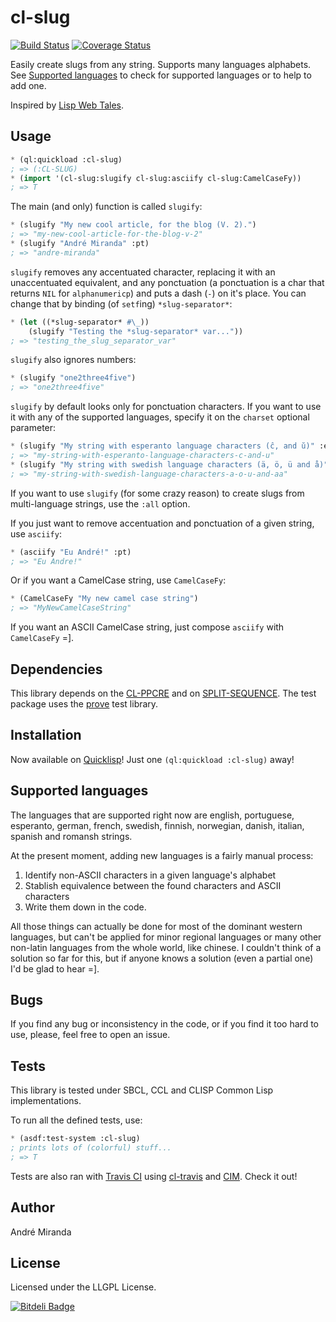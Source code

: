 cl-slug
=======

[![Build Status](https://travis-ci.org/EuAndreh/cl-slug.svg?branch=master)](https://travis-ci.org/EuAndreh/cl-slug)
[![Coverage Status](https://coveralls.io/repos/EuAndreh/cl-slug/badge.svg?branch=master)](https://coveralls.io/r/EuAndreh/cl-slug?branch=master)

Easily create slugs from any string. Supports many languages alphabets. See [Supported languages](#supported-languages) to check for supported languages or to help to add one.

Inspired by [Lisp Web Tales](http://lispwebtales.ppenev.com/chap05.html#leanpub-auto-rewriting-the-routes).

Usage
-----

```lisp
* (ql:quickload :cl-slug)
; => (:CL-SLUG)
* (import '(cl-slug:slugify cl-slug:asciify cl-slug:CamelCaseFy))
; => T
```

The main (and only) function is called `slugify`:

```lisp
* (slugify "My new cool article, for the blog (V. 2).")
; => "my-new-cool-article-for-the-blog-v-2"
* (slugify "André Miranda" :pt)
; => "andre-miranda"
```

`slugify` removes any accentuated character, replacing it with an unaccentuated equivalent, and any ponctuation (a ponctuation is a char that returns `NIL` for `alphanumericp`) and puts a dash (`-`) on it's place. You can change that by binding (of `setf`ing) `*slug-separator*`:

```lisp
* (let ((*slug-separator* #\_))
    (slugify "Testing the *slug-separator* var..."))
; => "testing_the_slug_separator_var"
```

`slugify` also ignores numbers:

```lisp
* (slugify "one2three4five")
; => "one2three4five"
```

`slugify` by default looks only for ponctuation characters. If you want to use it with any of the supported languages, specify it on the `charset` optional parameter:

```lisp
* (slugify "My string with esperanto language characters (ĉ, and ŭ)" :eo)
; => "my-string-with-esperanto-language-characters-c-and-u"
* (slugify "My string with swedish language characters (ä, ö, ü and å)" :sv)
; => "my-string-with-swedish-language-characters-a-o-u-and-aa"
```

If you want to use `slugify` (for some crazy reason) to create slugs from multi-language strings, use the `:all` option.

If you just want to remove accentuation and ponctuation of a given string, use `asciify`:

```lisp
* (asciify "Eu André!" :pt)
; => "Eu Andre!"
```

Or if you want a CamelCase string, use `CamelCaseFy`:

```lisp
* (CamelCaseFy "My new camel case string")
; => "MyNewCamelCaseString"
```

If you want an ASCII CamelCase string, just compose `asciify` with `CamelCaseFy` =].

Dependencies
------------

This library depends on the [CL-PPCRE](http://weitz.de/cl-ppcre) and on [SPLIT-SEQUENCE](http://www.cliki.net/split-sequence). The test package uses the [prove](https://github.com/fukamachi/prove) test library.

Installation
------------

Now available on [Quicklisp](http://quicklisp.org)! Just one `(ql:quickload :cl-slug)` away!

Supported languages
-------------------

The languages that are supported right now are english, portuguese, esperanto, german, french, swedish, finnish, norwegian, danish, italian, spanish and romansh strings.

   At the present moment, adding new languages is a fairly manual process:
   1. Identify non-ASCII characters in a given language's alphabet
   2. Stablish equivalence between the found characters and ASCII characters
   3. Write them down in the code.

   All those things can actually be done for most of the dominant western languages, but can't be applied for minor regional languages or many other non-latin languages from the whole world, like chinese. I couldn't think of a solution so far for this, but if anyone knows a solution (even a partial one) I'd be glad to hear =].

Bugs
----

If you find any bug or inconsistency in the code, or if you find it too hard to use, please, feel free to open an issue.

Tests
-----

This library is tested under SBCL, CCL and CLISP Common Lisp implementations.

To run all the defined tests, use:
```lisp
* (asdf:test-system :cl-slug)
; prints lots of (colorful) stuff...
; => T
```

Tests are also ran with [Travis CI](https://travis-ci.org/EuAndreh/cl-slug) using [cl-travis](https://github.com/luismbo/cl-travis) and [CIM](https://github.com/KeenS/CIM). Check it out!

Author
------

André Miranda

License
-------

Licensed under the LLGPL License.

[![Bitdeli Badge](https://d2weczhvl823v0.cloudfront.net/EuAndreh/cl-slug/trend.png)](https://bitdeli.com/free "Bitdeli Badge")
